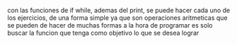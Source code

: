 con las funciones de if while, ademas del print, se puede hacer cada uno de los ejercicios, de una forma simple ya que son operaciones aritmeticas 
que se pueden de hacer de muchas formas a la hora de programar es solo buscar la funcion que tenga como objetivo lo que se desea lograr
